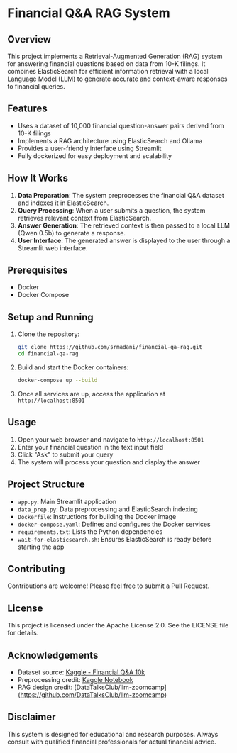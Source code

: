 # Financial Q&A RAG System

## Overview

This project implements a Retrieval-Augmented Generation (RAG) system for answering financial questions based on data from 10-K filings. It combines ElasticSearch for efficient information retrieval with a local Language Model (LLM) to generate accurate and context-aware responses to financial queries.

## Features

- Uses a dataset of 10,000 financial question-answer pairs derived from 10-K filings
- Implements a RAG architecture using ElasticSearch and Ollama
- Provides a user-friendly interface using Streamlit
- Fully dockerized for easy deployment and scalability

## How It Works

1. **Data Preparation**: The system preprocesses the financial Q&A dataset and indexes it in ElasticSearch.
2. **Query Processing**: When a user submits a question, the system retrieves relevant context from ElasticSearch.
3. **Answer Generation**: The retrieved context is then passed to a local LLM (Qwen 0.5b) to generate a response.
4. **User Interface**: The generated answer is displayed to the user through a Streamlit web interface.

## Prerequisites

- Docker
- Docker Compose

## Setup and Running

1. Clone the repository:
   ```bash
   git clone https://github.com/srmadani/financial-qa-rag.git
   cd financial-qa-rag
   ```

2. Build and start the Docker containers:
   ```bash
   docker-compose up --build
   ```

3. Once all services are up, access the application at `http://localhost:8501`

## Usage

1. Open your web browser and navigate to `http://localhost:8501`
2. Enter your financial question in the text input field
3. Click "Ask" to submit your query
4. The system will process your question and display the answer

## Project Structure

- `app.py`: Main Streamlit application
- `data_prep.py`: Data preprocessing and ElasticSearch indexing
- `Dockerfile`: Instructions for building the Docker image
- `docker-compose.yaml`: Defines and configures the Docker services
- `requirements.txt`: Lists the Python dependencies
- `wait-for-elasticsearch.sh`: Ensures ElasticSearch is ready before starting the app

## Contributing

Contributions are welcome! Please feel free to submit a Pull Request.

## License

This project is licensed under the Apache License 2.0. See the LICENSE file for details.

## Acknowledgements

- Dataset source: [Kaggle - Financial Q&A 10k](https://www.kaggle.com/datasets/yousefsaeedian/financial-q-and-a-10k)
- Preprocessing credit: [Kaggle Notebook](https://www.kaggle.com/code/banddaniel/financial-question-answering-w-gemma-2b-lora)
- RAG design credit: [DataTalksClub/llm-zoomcamp] (https://github.com/DataTalksClub/llm-zoomcamp)

## Disclaimer

This system is designed for educational and research purposes. Always consult with qualified financial professionals for actual financial advice.
